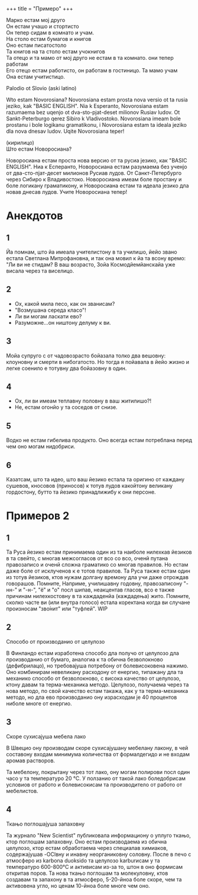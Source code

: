 +++
title = "Примеро"
+++


Марко естам мој друго\
Он естам учашо и стортисто\
Он тепер сидам в комнато и учам.\
На столо естам бумагов и книгов\
Оно естам писатостоло \
Та книгов на та столо естам учокнигов\
Та отецо и та мамо от мој друго не естам в та комнато. они тепер работам\
Его отецо естам работисто, он работам в гостиницо. Та мамо учам\
Она естам учитистицо.


Palodio ot Slovio (aski latino)

Wto estam Novorosiana? Novorosiana estam prosta nova versio ot ta rusia jeziko, kak "BASIC ENGLISH". Nia k Esperanto, Novorosiana estam razumaema bez uqenjo ot dva-sto-pjat-deset milionov Rusiav ludov. Ot Sankt-Peterburgo qerez Sibiro k Vladivostoko. Novorosiana imeam bole prostanu i bole logikanu gramatikonu, i Novorosiana estam ta ideala jeziko dla nova dnesav ludov. Uqite Novorosiana teper!

(кирилицо)\
Што естам Новоросиана?

Новоросиана естам проста нова версио от та русиа језико, как "BASIC ENGLISH". Ниа к Есперанто, Новоросиана естам разумаема без ученјо от два-сто-пјат-десет милионов Русиав лудов. От Санкт-Петербурго через Сибиро к Владивостоко. Новоросиана имеам боле простану и боле логикану граматикону, и Новоросиана естам та идеала језико дла новав днесав лудов. Учите Новоросиана тепер!


# Анекдотов

## 1

Йа помнам, што йа имеала учителистону в та училишо, йейо звано естала Светлана Митрофановна, и так она мовил к йа та всону времо:
"Ли ви не стидам? В ваш возрасто, Зойа Космодйемйанскайа уже висала через та виселицо.

## 2

- Ох, какой мила песо, как он званисам?
- "Возмушана середа класо"!
- Ли ви могам ласкати ево?
- Разуможне...он ништону делуму к ви.

## 3

Мойа супруго с от чадовозрасто бойазала толко два вешовну:
клоуновну и смерти в нибогатосто. Но тогда я пойавала в йейо жизно и легке соенило е тотувну два бойазовну в один.

## 4

- Ох, ли ви имеам теплавну половну в ваш житилишо?!
- Не, естам огонйо у та соседов от снизе.

## 5

Водко не естам гибелива продукто. Оно всегда естам потреблана перед чем оно могам нидобриси.

## 6

Казатсам, што та идео, што ваш йезико естала та оригино от каждану сушевов, кносовов (приносов) к тотув лудов какойтону великану гордостону, бутто та йезико принадлижибу к они персоне.

# Примеров 2
## 1

Та Руса йезико естам принимаема один из та наиболе нилехкав йезиков в та свейто, с многав межсогласов от всо со всо, оченй путана правозаписо и оченй сложна граматико со многав правилов. Но естам даже боле от исклученов к е тотов правилов. Та Руса также естам один из тотув йезиков, ктов нужам долгану времону дла учи даже отрождав говорашов. Помните, Наприме, училишавну годовну, правозаписону "-нн-" и "-н-", "ё" и "о" посл шипав, неакцентав гласов, всо е также причинам нилехкостовну в та каждаденйа (каждадења) жито. Помните, сколко часте ви (или внутра голосо) естала коректана когда ви случане произносам "зво́нит" или "туфлей". WIP

## 2

Способо от производанио от целулозо

В Финландо естам изработена способо дла получо от целулозо дла производанио от бумаго, аналогиа к та обична безволокново (дефибрилацо), но требовајуша потребону от болевисоковена нажимо. Оно комбинирам невеликану расходону от енергио, типажану дла та механико способо от безволокново, с висока качество от целулозо, ктону давам та терма-механика методо.
Целулозо, получаема через та нова методо, по свой качество естам такажа, как у та терма-механика методо, но дла ево производанио ону израсходам je 40 процентов ниболе многе от енергио.

## 3

Скоре сухисајуша мебела лако

В Швецио ону производам скоре сухисајушану мебелану лакону, в чей составону входам минимума количества от формалдегидо и не входам аромав растворов.

Та мебелону, покрытану через тот лако, ону могам полирови посл один часо у та температуро 20 °C. У ползанио от такой лако боледобрисам условиов от работо и болевисокисам та производитело от работо от мебелистов.

## 4

Ткањо поглошајуша запаховну

Та журнало "New Scientist" публиковала информациону о уплуго ткањо, ктор поглошам запаховну. Оно естам производаема из обична целулозо, ктор естам обработаема
через специалав химиаков, содержајушав -OClвну и инавну неорганиковну соловну. После в печо с атмосферо из karbona duoksido та целулозо karburисам у та температуро 600-800°C и активисам из-за то, штон в оно формисам откритав поров.
Та нова ткањо поглошам та молекуловну, ктов создавам та запахону в та атмосферо, 5-20-йноа боле скоре, чем та активовена угло, но ценам 10-йноа боле многе чем оно.

